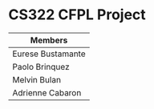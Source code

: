 # CS322 CFPL Project

| Members |
|--------- |
| Eurese Bustamante |
| Paolo Brinquez|
| Melvin Bulan |
| Adrienne Cabaron |
